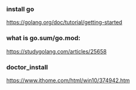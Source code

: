 ### install go
https://golang.org/doc/tutorial/getting-started <br>
### what is go.sum/go.mod:
https://studygolang.com/articles/25658
### doctor_install
https://www.ithome.com/html/win10/374942.htm
